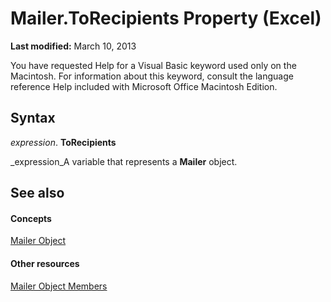 
# Mailer.ToRecipients Property (Excel)

 **Last modified:** March 10, 2013

You have requested Help for a Visual Basic keyword used only on the Macintosh. For information about this keyword, consult the language reference Help included with Microsoft Office Macintosh Edition.

## Syntax

 _expression_. **ToRecipients**

 _expression_A variable that represents a  **Mailer** object.


## See also


#### Concepts


 [Mailer Object](bd6b8c82-3d2e-e029-58b3-525049b1e03c.md)
#### Other resources


 [Mailer Object Members](0d119db4-b6b3-4d66-8a4b-fe852b160740.md)
